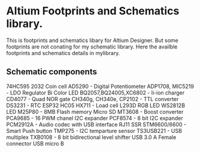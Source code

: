 # Altium Footprints and Schematics library.
This is footprints and schematics libary for Altium Designer. But some footprints are not conating for my schematic library. Here the availble footprints and schematics details in mylibrary.<br />

## Schematic components
74HC595
2032 Coin cell
AD5290 - Digital Potentiometer
ADP1708, MIC5219 - LDO Regulator
Bi Color LED
BQ2057,BQ24005,XC6802  - li-ion charger
CD4077 - Quad NOR gate
CH340g, CH340e, CP2102 - TTL converter
DS3231 - RTC
ESP32
HC05
HX711 - Load cell
L293D
RGB LED
WS2812B LED
M25P80 - 8MB Flash memory
Micro SD
MT3608 - Boost converter
PCA9685 - 16 PWM chanel I2C expander
PCF8574 - 8 bit I2C expander
PCM2912A - Audio codec with USB interface
RJ11
SSR
STM6600/6600 - Smart Push button
TMP275 - I2C temparture sensor
TS3USB221 - USB multiplex
TXB0108 - 8 bit bidirectional level shifter
USB 3.0 A Female connector
USB micro B

